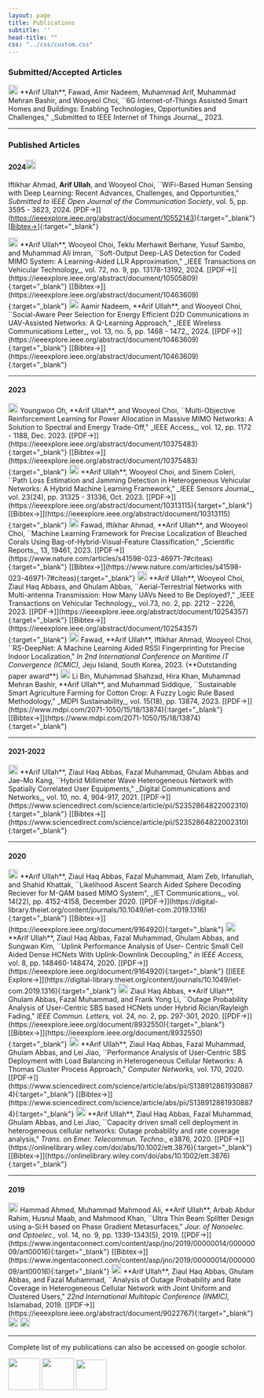 ```yaml
---
layout: page
title: Publications
subtitle: ''
head-title: ""
css: "../css/custom.css"
---
```




### Submitted/Accepted Articles  
<img src="../img/journal-article.png" height="20px">
**Arif Ullah**, Fawad, Amir Nadeem, Muhammad Arif, Muhammad Mehran Bashir, and Wooyeol Choi, ``6G Internet-of-Things Assisted Smart Homes and Buildings: Enabling Technologies, Opportunities and Challenges," _Submitted to IEEE Internet of Things Journal_, 2023.    

----

### Published Articles

#### 2024<img src="../img/journal-article.png" height="20px">
Iftikhar Ahmad, **Arif Ullah**, and Wooyeol Choi, ``WiFi-Based Human Sensing with Deep Learning: Recent Advances, Challenges, and Opportunities," _Submitted to IEEE Open Journal of the Communication Society_, vol. 5, pp. 3595 - 3623, 2024. [PDF&#8594;]](https://ieeexplore.ieee.org/abstract/document/10552143){:target="_blank"} [[Bibtex&#8594;]](https://ieeexplore.ieee.org/abstract/document/10552143){:target="_blank"}

<img src="../img/journal-article.png" height="20px">
**Arif Ullah**, Wooyeol Choi, Teklu Merhawit Berhane, Yusuf Sambo, and Muhammad Ali Imran, ``Soft-Output Deep-LAS Detection for Coded MIMO System: A Learning-Aided LLR Approximation," _IEEE Transactions on Vehicular Technology_, vol. 72, no. 9, pp. 13178-13192, 2024. [[PDF&#8594;]](https://ieeexplore.ieee.org/abstract/document/10505809){:target="_blank"} [[Bibtex&#8594;]](https://ieeexplore.ieee.org/abstract/document/10463609){:target="_blank"}

<img src="../img/journal-article.png" height="20px">
Aamir Nadeem, **Arif Ullah**, and Wooyeol Choi, ``Social-Aware Peer Selection for Energy Efficient D2D
Communications in UAV-Assisted Networks: A Q-Learning Approach," _IEEE Wireless Communications Letter_, vol. 13, no. 5, pp. 1468 - 1472,, 2024. [[PDF&#8594;]](https://ieeexplore.ieee.org/abstract/document/10463609){:target="_blank"} [[Bibtex&#8594;]](https://ieeexplore.ieee.org/abstract/document/10463609){:target="_blank"}

----

#### 2023
<img src="../img/journal-article.png" height="20px">
Youngwoo Oh, **Arif Ullah**, and Wooyeol Choi, ``Multi-Objective Reinforcement Learning for Power Allocation in Massive MIMO Networks: A Solution to Spectral and Energy Trade-Off," _IEEE Access_, vol. 12, pp. 1172 - 1188, Dec. 2023. [[PDF&#8594;]](https://ieeexplore.ieee.org/abstract/document/10375483){:target="_blank"} [[Bibtex&#8594;]](https://ieeexplore.ieee.org/abstract/document/10375483){:target="_blank"}

<img src="../img/journal-article.png" height="20px">
**Arif Ullah**, Wooyeol Choi, and Sinem Coleri, ``Path Loss Estimation and Jamming Detection in Heterogeneous Vehicular Networks: A Hybrid Machine Learning Framework," _IEEE Sensors Journal_, vol. 23(24), pp. 31325 - 31336, Oct. 2023. [[PDF&#8594;]](https://ieeexplore.ieee.org/abstract/document/10313115){:target="_blank"} [[Bibtex&#8594;]](https://ieeexplore.ieee.org/abstract/document/10313115){:target="_blank"}

<img src="../img/journal-article.png" height="20px">
Fawad, Iftikhar Ahmad, **Arif Ullah**, and Wooyeol Choi, ``Machine Learning Framework for Precise Localization of Bleached Corals Using Bag-of-Hybrid-Visual-Feature Classification," _Scientific Reports_, 13, 19461, 2023. [[PDF&#8594;]](https://www.nature.com/articles/s41598-023-46971-7#citeas){:target="_blank"} [[Bibtex&#8594;]](https://www.nature.com/articles/s41598-023-46971-7#citeas){:target="_blank"}

<img src="../img/journal-article.png" height="20px">
**Arif Ullah**, Wooyeol Choi, Ziaul Haq Abbass, and Ghulam Abbas, ``Aerial-Terrestrial Networks with Multi-antenna Transmission: How Many UAVs Need to Be Deployed?," _IEEE Transactions on Vehicular Technology_, vol.73, no. 2, pp. 2212 - 2226, 2023. [[PDF&#8594;]](https://ieeexplore.ieee.org/abstract/document/10254357){:target="_blank"} [[Bibtex&#8594;]](https://ieeexplore.ieee.org/abstract/document/10254357){:target="_blank"}

<img src="../img/conference-paper.png" height="20px">
Fawad, **Arif Ullah**, Iftikhar Ahmad, Wooyeol Choi, ``RS-DeepNet: A Machine Learning Aided RSSI Fingerprinting for Precise Indoor Localization," <em>In 2nd International Conference on Maritime IT Convergence (ICMIC),</em> Jeju Island, South Korea, 2023. (**Outstanding paper award**)

<img src="../img/journal-article.png" height="20px">
Li Bin, Muhammad Shahzad, Hira Khan, Muhammad Mehran Bashir, **Arif Ullah**, and Muhammad Siddique, ``Sustainable Smart Agriculture Farming for Cotton Crop: A Fuzzy Logic Rule Based Methodology," _MDPI Sustainability_, vol. 15(18), pp. 13874, 2023. [[PDF&#8594;]](https://www.mdpi.com/2071-1050/15/18/13874){:target="_blank"} [[Bibtex&#8594;]](https://www.mdpi.com/2071-1050/15/18/13874){:target="_blank"}

----

#### 2021-2022
<img src="../img/journal-article.png" height="20px">
**Arif Ullah**, Ziaul Haq Abbas, Fazal Muhammad, Ghulam Abbas and Jae-Mo Kang, ``Hybrid Millimeter Wave Heterogeneous Network with Spatially Correlated User Equipments," _Digital Communications and Networks_, vol. 10, no. 4, 904-917, 2021.  [[PDF&#8594;]](https://www.sciencedirect.com/science/article/pii/S2352864822002310){:target="_blank"} [[Bibtex&#8594;]](https://www.sciencedirect.com/science/article/pii/S2352864822002310){:target="_blank"}

----

#### 2020

<img src="../img/journal-article.png" height="20px">
**Arif Ullah**, Ziaul Haq Abbas, Fazal Muhammad, Alam Zeb, Irfanullah, and Shahid Khattak, ``Likelihood Ascent Search Aided Sphere Decoding Reciever for M-QAM based MIMO System", _IET Communications_, vol. 14(22), pp. 4152-4158, December 2020. [[PDF&#8594;]](https://digital-library.theiet.org/content/journals/10.1049/iet-com.2019.1316){:target="_blank"} [[Bibtex&#8594;]](https://ieeexplore.ieee.org/document/9164920){:target="_blank"}

<img src="../img/journal-article.png" height="20px">
**Arif Ullah**, Ziaul Haq Abbas, Fazal Muhammad, Ghulam Abbas, and Sungwan Kim, ``Uplink Performance Analysis of User- Centric
Small Cell Aided Dense HCNets With Uplink-Downlink Decoupling," <em> in IEEE Access,</em> vol. 8, pp. 148460-148474, 2020.  [[PDF&#8594;]](https://ieeexplore.ieee.org/document/9164920){:target="_blank"} [[IEEE Explore&#8594;]](https://digital-library.theiet.org/content/journals/10.1049/iet-com.2019.1316){:target="_blank"} 

<img src="../img/journal-article.png" height="20px">
Ziaul Haq Abbas, **Arif Ullah**, Ghulam Abbas, Fazal Muhammad, and Frank Yong Li, ``Outage Probability Analysis of User-Centric SBS based HCNets under Hybrid Rician/Rayleigh Fading," <em>IEEE Commun. Letters,</em> vol. 24, no. 2, pp. 297-301, 2020. [[PDF&#8594;]](https://ieeexplore.ieee.org/document/8932550){:target="_blank"} [[Bibtex&#8594;]](https://ieeexplore.ieee.org/document/8932550){:target="_blank"}

<img src="../img/journal-article.png" height="20px">
**Arif Ullah**, Ziaul Haq Abbas, Fazal Muhammad, Ghulam Abbas, and Lei Jiao, ``Performance Analysis of User-Centric SBS Deployment with Load Balancing in Heterogeneous Cellular Networks: A Thomas Cluster Process Approach," <em>Computer Networks,</em> vol. 170, 2020. [[PDF&#8594;]](https://www.sciencedirect.com/science/article/abs/pii/S1389128619308874){:target="_blank"} [[Bibtex&#8594;]](https://www.sciencedirect.com/science/article/abs/pii/S1389128619308874){:target="_blank"}

<img src="../img/journal-article.png" height="20px">
**Arif Ullah**, Ziaul Haq Abbas, Fazal Muhammad, Ghulam Abbas, and Lei Jiao, ``Capacity driven small cell deployment in heterogeneous cellular networks: Outage probability and rate coverage analysis," <em>Trans. on Emer. Telecommun. Techno.,</em> e3876, 2020. [[PDF&#8594;]](https://onlinelibrary.wiley.com/doi/abs/10.1002/ett.3876){:target="_blank"} [[Bibtex&#8594;]](https://onlinelibrary.wiley.com/doi/abs/10.1002/ett.3876){:target="_blank"}

----

#### 2019

<img src="../img/journal-article.png" height="20px">
Hammad Ahmed, Muhammad Mahmood Ali, **Arif Ullah**, Arbab Abdur Rahim, Husnul Maab, and Mahmood Khan, ``Ultra Thin Beam Splitter Design using a-Si:H based on Phase Gradient Metasurfaces," <em>Jour. of Nanoelec. and Optoelec.,</em> vol. 14, no. 9, pp. 1339-1343(5), 2019. [[PDF&#8594;]](https://www.ingentaconnect.com/content/asp/jno/2019/00000014/00000009/art00016){:target="_blank"} [[Bibtex&#8594;]](https://www.ingentaconnect.com/content/asp/jno/2019/00000014/00000009/art00016){:target="_blank"}

<img src="../img/conference-paper.png" height="20px">
**Arif Ullah**, Ziaul Haq Abbas, Ghulam Abbas, and Fazal Muhammad, ``Analysis of Outage Probability and Rate Coverage in Heterogeneous Cellular Network with Joint Uniform and Clustered Users," <em>22nd International Multitopic Conference (INMIC),</em> Islamabad, 2019. [[PDF&#8594;]](https://ieeexplore.ieee.org/abstract/document/9022767){:target="_blank"} 


<img src="../img/workshop-paper.png" height="20px">


<img src="../img/book-chapter.png" height="20px">

----

Complete list of my publications can also be accessed on google scholor.


[<img src="../img/googlescholor.png" height="65px">](https://scholar.google.com/citations?user=D3rq6oEAAAAJ&hl=en)
[<img src="../img/researchgate.png" height="65px">](https://www.researchgate.net/profile/Arif_Ullah_Khan3)
[<img src="../img/orcid.png" height="62px">](https://orcid.org/0000-0002-0555-6644)








































